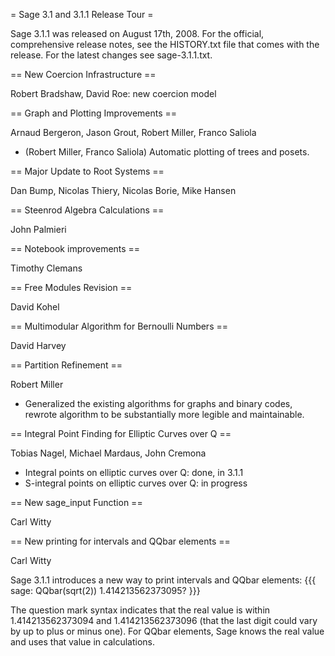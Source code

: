 = Sage 3.1 and 3.1.1 Release Tour =

Sage 3.1.1 was released on August 17th, 2008. For the official, comprehensive release notes, see the HISTORY.txt file that comes with the release. For the latest changes see sage-3.1.1.txt. 

== New Coercion Infrastructure ==

Robert Bradshaw, David Roe: new coercion model

== Graph and Plotting Improvements ==

Arnaud Bergeron, Jason Grout, Robert Miller, Franco Saliola

  * (Robert Miller, Franco Saliola) Automatic plotting of trees and posets.

== Major Update to Root Systems ==

Dan Bump, Nicolas Thiery, Nicolas Borie, Mike Hansen

== Steenrod Algebra Calculations ==

John Palmieri

== Notebook improvements ==

Timothy Clemans

== Free Modules Revision ==

David Kohel

== Multimodular Algorithm for Bernoulli Numbers ==

David Harvey

== Partition Refinement ==

Robert Miller

  * Generalized the existing algorithms for graphs and binary codes, rewrote algorithm to be substantially more legible and maintainable.

== Integral Point Finding for Elliptic Curves over Q ==

Tobias Nagel, Michael Mardaus, John Cremona

  * Integral points on elliptic curves over Q: done, in 3.1.1
  * S-integral points on elliptic curves over Q: in progress

== New sage_input Function ==

Carl Witty

== New printing for intervals and QQbar elements ==

Carl Witty

Sage 3.1.1 introduces a new way to print intervals and QQbar elements:
{{{
sage: QQbar(sqrt(2))
1.414213562373095?
}}}

The question mark syntax indicates that the real value is within 1.414213562373094 and 1.414213562373096 (that the last digit could vary by up to plus or minus one).  For QQbar elements, Sage knows the real value and uses that value in calculations.
